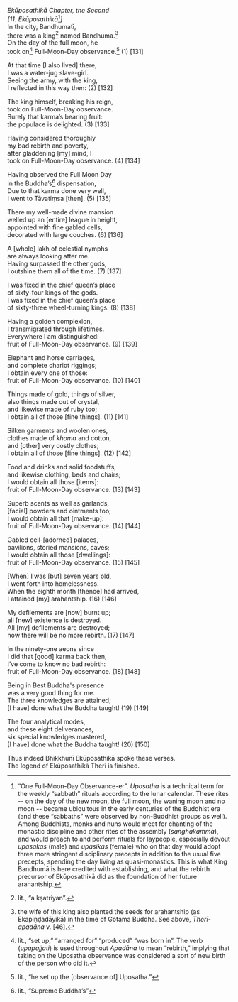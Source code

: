 *Ekūposathikā Chapter, the Second*  
*\[11. Ekūposathikā*[^1]*\]*  
In the city, Bandhumatī,  
there was a king[^2] named Bandhuma.[^3]  
On the day of the full moon, he  
took on[^4] Full-Moon-Day observance.[^5] (1) \[131\]

At that time \[I also lived\] there;  
I was a water-jug slave-girl.  
Seeing the army, with the king,  
I reflected in this way then: (2) \[132\]

The king himself, breaking his reign,  
took on Full-Moon-Day observance.  
Surely that karma’s bearing fruit:  
the populace is delighted. (3) \[133\]

Having considered thoroughly  
my bad rebirth and poverty,  
after gladdening \[my\] mind, I  
took on Full-Moon-Day observance. (4) \[134\]

Having observed the Full Moon Day  
in the Buddha’s[^6] dispensation,  
Due to that karma done very well,  
I went to Tāvatiṃsa \[then\]. (5) \[135\]

There my well-made divine mansion  
welled up an \[entire\] league in height,  
appointed with fine gabled cells,  
decorated with large couches. (6) \[136\]

A \[whole\] lakh of celestial nymphs  
are always looking after me.  
Having surpassed the other gods,  
I outshine them all of the time. (7) \[137\]

I was fixed in the chief queen’s place  
of sixty-four kings of the gods.  
I was fixed in the chief queen’s place  
of sixty-three wheel-turning kings. (8) \[138\]

Having a golden complexion,  
I transmigrated through lifetimes.  
Everywhere I am distinguished:  
fruit of Full-Moon-Day observance. (9) \[139\]

Elephant and horse carriages,  
and complete chariot riggings;  
I obtain every one of those:  
fruit of Full-Moon-Day observance. (10) \[140\]

Things made of gold, things of silver,  
also things made out of crystal,  
and likewise made of ruby too;  
I obtain all of those \[fine things\]. (11) \[141\]

Silken garments and woolen ones,  
clothes made of *khoma* and cotton,  
and \[other\] very costly clothes;  
I obtain all of those \[fine things\]. (12) \[142\]

Food and drinks and solid foodstuffs,  
and likewise clothing, beds and chairs;  
I would obtain all those \[items\]:  
fruit of Full-Moon-Day observance. (13) \[143\]

Superb scents as well as garlands,  
\[facial\] powders and ointments too;  
I would obtain all that \[make-up\]:  
fruit of Full-Moon-Day observance. (14) \[144\]

Gabled cell-\[adorned\] palaces,  
pavilions, storied mansions, caves;  
I would obtain all those \[dwellings\]:  
fruit of Full-Moon-Day observance. (15) \[145\]

\[When\] I was \[but\] seven years old,  
I went forth into homelessness.  
When the eighth month \[thence\] had arrived,  
I attained \[my\] arahantship. (16) \[146\]

My defilements are \[now\] burnt up;  
all \[new\] existence is destroyed.  
All \[my\] defilements are destroyed;  
now there will be no more rebirth. (17) \[147\]

In the ninety-one aeons since  
I did that \[good\] karma back then,  
I’ve come to know no bad rebirth:  
fruit of Full-Moon-Day observance. (18) \[148\]

Being in Best Buddha's presence  
was a very good thing for me.  
The three knowledges are attained;  
\[I have\] done what the Buddha taught! (19) \[149\]

The four analytical modes,  
and these eight deliverances,  
six special knowledges mastered,  
\[I have\] done what the Buddha taught! (20) \[150\]

Thus indeed Bhikkhunī Ekūposathikā spoke these verses.  
The legend of Ekūposathikā Therī is finished.

[^1]: “One Full-Moon-Day Observance-er”. *Uposatha* is a technical term for the weekly “sabbath” rituals according to the lunar calendar. These rites -- on the day of the new moon, the full moon, the waning moon and no moon -- became ubiquitous in the early centuries of the Buddhist era (and these “sabbaths” were observed by non-Buddhist groups as well). Among Buddhists, monks and nuns would meet for chanting of the monastic discipline and other rites of the assembly (*sanghakamma*), and would preach to and perform rituals for laypeople, especially devout *upāsakas* (male) and *upāsikās* (female) who on that day would adopt three more stringent disciplinary precepts in addition to the usual five precepts, spending the day living as quasi-monastics. This is what King Bandhumā is here credited with establishing, and what the rebirth precursor of Ekūposathikā did as the foundation of her future arahantship.

[^2]: lit., “a kṣatriyan”.

[^3]: the wife of this king also planted the seeds for arahantship (as Ekapiṇḍadāyikā) in the time of Gotama Buddha. See above, *Therī-apadāna* v. \[46\].

[^4]: lit., “set up,” “arranged for” “produced” “was born in”. The verb (*upapajjati*) is used throughout *Apadāna* to mean “rebirth,” implying that taking on the Uposatha observance was considered a sort of new birth of the person who did it.

[^5]: lit., “he set up the \[observance of\] Uposatha.”

[^6]: lit., “Supreme Buddha’s”
